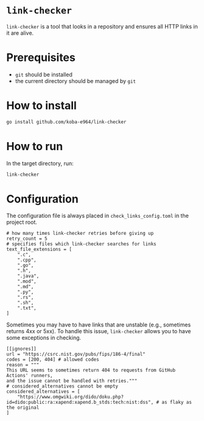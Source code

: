 # `link-checker`
`link-checker` is a tool that looks in a repository and ensures all HTTP links in it are alive.

# Prerequisites
- `git` should be installed
- the current directory should be managed by `git`

# How to install
```bash
go install github.com/koba-e964/link-checker
```

# How to run
In the target directory, run:
```bash
link-checker
```

# Configuration
The configuration file is always placed in `check_links_config.toml` in the project root.

```
# how many times link-checker retries before giving up
retry_count = 5
# specifies files which link-checker searches for links 
text_file_extensions = [
    ".c",
    ".cpp",
    ".go",
    ".h",
    ".java",
    ".mod",
    ".md",
    ".py",
    ".rs",
    ".sh",
    ".txt",
]
```

Sometimes you may have to have links that are unstable (e.g., sometimes returns 4xx or 5xx). To handle this issue, `link-checker` allows you to have some exceptions in checking.

```
[[ignores]]
url = "https://csrc.nist.gov/pubs/fips/186-4/final"
codes = [200, 404] # allowed codes
reason = """
This URL seems to sometimes return 404 to requests from GitHub Actions' runners,
and the issue cannot be handled with retries."""
# considered_alternatives cannot be empty
considered_alternatives = [
    "https://www.omgwiki.org/dido/doku.php?id=dido:public:ra:xapend:xapend.b_stds:tech:nist:dss", # as flaky as the original
]
```

